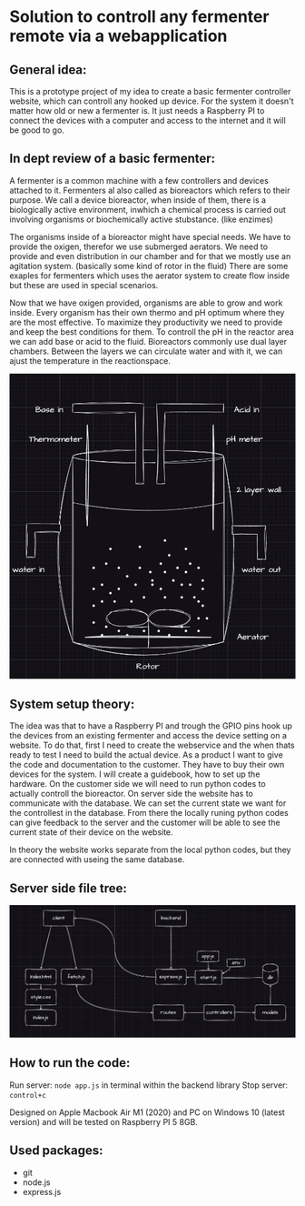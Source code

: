 # Solution to controll any fermenter remote via a webapplication

## General idea:
This is a prototype project of my idea to create a basic fermenter controller website, which can controll any hooked up device. For the system it doesn't matter how old or new a fermenter is. It just needs a Raspberry PI to connect the devices with a computer and access to the internet and it will be good to go.

## In dept review of a basic fermenter:
A fermenter is a common machine with a few controllers and devices attached to it. Fermenters al also called as bioreactors which refers to their purpose. We call a device bioreactor, when inside of them, there is a biologically active environment, inwhich a chemical process is carried out involving organisms or biochemically active stubstance. (like enzimes)

The organisms inside of a bioreactor might have special needs. We have to provide the oxigen, therefor we use submerged aerators. We need to provide and even distribution in our chamber and for that we mostly use an agitation system. (basically some kind of rotor in the fluid) There are some exaples for fermenters which uses the aerator system to create flow inside but these are used in special scenarios.

Now that we have oxigen provided, organisms are able to grow and work inside. Every organism has their own thermo and pH optimum where they are the most effective. To maximize they productivity we need to provide and keep the best conditions for them. To controll the pH in the reactor area we can add base or acid to the fluid.
Bioreactors commonly use dual layer chambers. Between the layers we can circulate water and with it, we can ajust the temperature in the reactionspace.

![alt text](blueprints/basicBioreactor.png)

## System setup theory:
The idea was that to have a Raspberry PI and trough the GPIO pins hook up the devices from an existing fermenter and access the device setting on a website.
To do that, first I need to create the webservice and the when thats ready to test I need to build the actual device. As a product I want to give the code and documentation to the customer. They have to buy their own devices for the system. I will create a guidebook, how to set up the hardware. On the customer side we will need to run python codes to actually controll the bioreactor. On server side the website has to communicate with the database. We can set the current state we want for the controllest in the database. From there the locally runing python codes can give feedback to the server and the customer will be able to see the current state of their device on the website.

In theory the website works separate from the local python codes, but they are connected with useing the same database.

## Server side file tree:

![alt text](blueprints/systemDesign.png)

## How to run the code:
Run server: `node app.js` in terminal within the backend library
Stop server: `control+c`

Designed on Apple Macbook Air M1 (2020) and PC on Windows 10 (latest version) and will be tested on Raspberry PI 5 8GB.

## Used packages:
- git
- node.js
- express.js